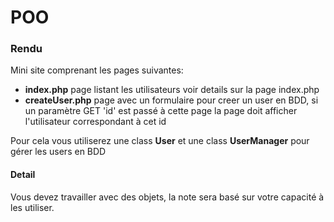 # POO

### Rendu

Mini site comprenant les pages suivantes:

* **index.php** page listant les utilisateurs voir details sur la page index.php
* **createUser.php** page avec un formulaire pour creer un user en BDD, si un paramètre GET 'id' est passé à cette page la page doit afficher l'utilisateur correspondant à cet id 

Pour cela vous utiliserez une class **User** et une class **UserManager** pour gérer les users en BDD

#### Detail 

Vous devez travailler avec des objets, la note sera basé sur votre capacité à les utiliser.
